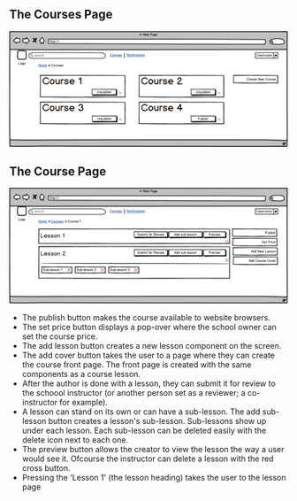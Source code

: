 [courses_page]: ./img/courses/courses_page.png
[course_page]: ./img/courses/course_page.png

## The Courses Page
![courses page][courses_page]
## The Course Page
![course page][course_page]
* The publish button makes the course available to website browsers.
* The set price button displays a pop-over where the school owner can set the course price.
* The add lesson button creates a new lesson component on the screen.
* The add cover button takes the user to a page where they can create the course front page. The front page is created with the same components as a course lesson.
* After the author is done with a lesson, they can submit it for review to the schoool instructor (or another person set as a reviewer; a co-instructor for example).
* A lesson can stand on its own or can have a sub-lesson. The add sub-lesson button creates a lesson's sub-lesson. Sub-lessons show up under each lesson. Each sub-lesson can be deleted easily with the delete icon next to each one.
* The preview button allows the creator to view the lesson the way a user would see it. Ofcourse the instructor can delete a lesson with the red cross button.
* Pressing the 'Lesson 1' (the lesson heading) takes the user to the lesson page
